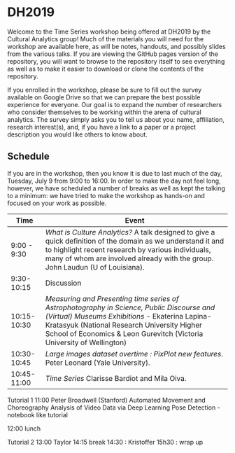 # DH2019

Welcome to the Time Series workshop being offered at DH2019 by the Cultural Analytics group! Much of the materials you will need for the workshop are available here, as will be notes, handouts, and possibly slides from the various talks. If you are viewing the GitHub pages version of the repository, you will want to browse to the repository itself to see everything as well as to make it easier to download or clone the contents of the repository.

If you enrolled in the workshop, please be sure to fill out the survey available on Google Drive so that we can prepare the best possible experience for everyone. Our goal is to expand the number of researchers who consider themselves to be working within the arena of cultural analytics. The survey simply asks you to tell us about you: name, affiliation, research interest(s), and, if you have a link to a paper or a project description you would like others to know about.

## Schedule

If you are in the workshop, then you know it is due to last much of the day, Tuesday, July 9 from 9:00 to 16:00. In order to make the day not feel long, however, we have scheduled a number of breaks as well as kept the talking to a minimum: we have tried to make the workshop as hands-on and focused on your work as possible.

| Time    | Event |
| ------- |-------|
| 9:00 - 9:30 | *What is Culture Analytics?*  A talk designed to give a quick definition of the domain as we understand it and to highlight recent research by various individuals, many of whom are involved already with the group. John Laudun (U of Louisiana). |
|  9:30-10:15 | Discussion |
| 10:15-10:30 |  *Measuring and Presenting time series of Astrophotography in Science, Public Discourse and (Virtual) Museums Exhibitions* - Ekaterina Lapina-Kratasyuk (National Research University Higher School of Economics & Leon Gurevitch (Victoria University of Wellington) |
| 10:30-10:45 | *Large images dataset overtime : PixPlot new features*. Peter Leonard (Yale University). |
| 10:45-11:00  |  *Time Series* Clarisse Bardiot and Mila Oiva.  |

Tutorial 1
11:00 Peter Broadwell (Stanford) Automated Movement and Choreography Analysis of Video Data via Deep Learning Pose Detection - notebook like tutorial

12:00 lunch

Tutorial 2
13:00 Taylor
14:15 break
14:30 : Kristoffer
15h30 : wrap up
